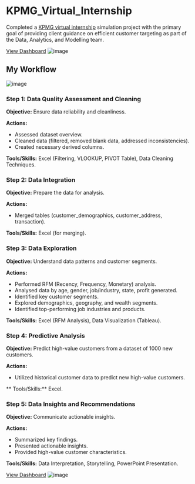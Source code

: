 # KPMG_Virtual_Internship 
Completed a [KPMG virtual internship](https://www.theforage.com/virtual-experience/m7W4GMqeT3bh9Nb2c/kpmg-au/data-analytics-virtual-internship/overview) simulation project with the primary goal of providing client guidance on efficient customer targeting as part of the Data, Analytics, and Modelling team.

[View Dashboard](https://public.tableau.com/views/Sprocket_Central_Customer_Analysis_Dashboard/Dashboard1?:language=en-GB&:display_count=n&:origin=viz_share_link)
![image](https://github.com/PliciousG/KPMG_Virtual_Internship/assets/106605456/9fa2a0b6-e608-4f62-b5af-9685ec9593e3)

## My Workflow

![image](https://github.com/PliciousG/KPMG_Virtual_Internship/assets/106605456/c9132cfa-572d-4ce8-b541-2d67b07f6b9d)

### Step 1: Data Quality Assessment and Cleaning
**Objective:** Ensure data reliability and cleanliness.

**Actions:**
- Assessed dataset overview.
- Cleaned data (filtered, removed blank data, addressed inconsistencies).
- Created necessary derived columns.

**Tools/Skills:** Excel (Filtering, VLOOKUP, PIVOT Table), Data Cleaning Techniques.

### Step 2: Data Integration
**Objective:** Prepare the data for analysis.

**Actions:**
  - Merged tables (customer_demographics, customer_address, transaction).
 
 **Tools/Skills:** Excel (for merging).

### Step 3: Data Exploration
**Objective:** Understand data patterns and customer segments.

**Actions:**
  - Performed RFM (Recency, Frequency, Monetary) analysis.
  - Analysed data by age, gender, job/industry, state, profit generated.
  - Identified key customer segments.
  - Explored demographics, geography, and wealth segments.
  - Identified top-performing job industries and products.
 
 **Tools/Skills:** Excel (RFM Analysis), Data Visualization (Tableau).

### Step 4: Predictive Analysis
**Objective:** Predict high-value customers from a dataset of 1000 new customers.

**Actions:**
  - Utilized historical customer data to predict new high-value customers.

** Tools/Skills:** Excel.

### Step 5: Data Insights and Recommendations

**Objective:** Communicate actionable insights.

**Actions:**
  - Summarized key findings.
  - Presented actionable insights.
  - Provided high-value customer characteristics.

**Tools/Skills:** Data Interpretation, Storytelling, PowerPoint Presentation.

[View Dashboard](https://public.tableau.com/views/Targeted_Customer_Segments_Dashboard/Dashboard1?:language=en-GB&:display_count=n&:origin=viz_share_link)
![image](https://github.com/PliciousG/KPMG_Virtual_Internship/assets/106605456/9fdfb3cd-fa15-46ee-a7ec-e48d5b5e6d31)

